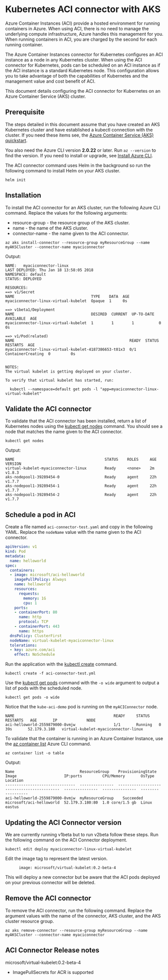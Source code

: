 # Kubernetes ACI connector with AKS

Azure Container Instances (ACI) provide a hosted environment for running containers in Azure. When using ACI, there is no need to manage the underlying compute infrastructure, Azure handles this management for you. When running containers in ACI, you are charged by the second for each running container.

The Azure Container Instances connector for Kubernetes configures an ACI instance as a node in any Kubernetes cluster. When using the ACI connector for Kubernetes, pods can be scheduled on an ACI instance as if the ACI instance is a standard Kubernetes node. This configuration allows you to take advantage of both the capabilities of Kubernetes and the management value and cost benefit of ACI.

This document details configuring the ACI connector for Kubernetes on an Azure Container Service (AKS) cluster.

## Prerequisite

The steps detailed in this document assume that you have created an AKS Kubernetes cluster and have established a kubectl connection with the cluster. If you need these items see, the [Azure Container Service (AKS) quickstart][aks-quick-start].

You also need the Azure CLI version **2.0.22** or later. Run `az --version` to find the version. If you need to install or upgrade, see [Install Azure CLI](/cli/azure/install-azure-cli). 

The ACI connector command uses Helm in the background so run the following command to install Helm on your AKS cluster.

```azurecli-interactive
helm init
```

## Installation

To install the ACI connector for an AKS cluster, run the following  Azure CLI command. Replace the values for the following arguments:

- resource-group - the resource group of the AKS cluster.
- name - the name of the AKS cluster.
- connector-name - the name given to the ACI connector.

```azurecli-interactive
az aks install-connector --resource-group myResourceGroup --name myAKSCluster --connector-name myaciconnector
```

Output:

```
NAME:   myaciconnector-linux
LAST DEPLOYED: Thu Jan 18 13:58:05 2018
NAMESPACE: default
STATUS: DEPLOYED

RESOURCES:
==> v1/Secret
NAME                                  TYPE    DATA  AGE
myaciconnector-linux-virtual-kubelet  Opaque  1     0s

==> v1beta1/Deployment
NAME                                  DESIRED  CURRENT  UP-TO-DATE  AVAILABLE  AGE
myaciconnector-linux-virtual-kubelet  1        1        1           0          0s

==> v1/Pod(related)
NAME                                                   READY  STATUS             RESTARTS  AGE
myaciconnector-linux-virtual-kubelet-4187386653-t01x3  0/1    ContainerCreating  0         0s


NOTES:
The virtual kubelet is getting deployed on your cluster.

To verify that virtual kubelet has started, run:

  kubectl --namespace=default get pods -l "app=myaciconnector-linux-virtual-kubelet"

```

## Validate the ACI connector

To validate that the ACI connector has been installed, return a list of Kubernetes nodes using the [kubectl get nodes][kubectl-get] command. You should see a node that matches the name given to the ACI connector.

```azurecli-interactive
kubectl get nodes
```

Output:

```console
NAME                                        STATUS    ROLES     AGE       VERSION
virtual-kubelet-myaciconnector-linux        Ready     <none>    2m        v1.8.3
aks-nodepool1-39289454-0                    Ready     agent     22h       v1.7.7
aks-nodepool1-39289454-1                    Ready     agent     22h       v1.7.7
aks-nodepool1-39289454-2                    Ready     agent     22h       v1.7.7
```

## Schedule a pod in ACI

Create a file named `aci-connector-test.yaml` and copy in the following YAML. Replace the `nodeName` value with the name given to the ACI connector.

```yaml
apiVersion: v1
kind: Pod
metadata:
  name: helloworld
spec:
  containers:
  - image: microsoft/aci-helloworld
    imagePullPolicy: Always
    name: helloworld
    resources:
      requests:
        memory: 1G
        cpu: 1
    ports:
    - containerPort: 80
      name: http
      protocol: TCP
    - containerPort: 443
      name: https
  dnsPolicy: ClusterFirst
  nodeName: virtual-kubelet-myaciconnector-linux
  tolerations:
  - key: azure.com/aci
    effect: NoSchedule

```

Run the application with the [kubectl create][kubectl-create] command.

```azurecli-interactive
kubectl create -f aci-connector-test.yml
```

Use the [kubectl get pods][kubectl-get] command with the `-o wide` argument to output a list of pods with the scheduled node.

```azurecli-interactive
kubectl get pods -o wide
```

Notice that the `kube-aci-demo` pod is running on the `myACIConnector` node.

```console
NAME                                            READY     STATUS    RESTARTS   AGE       IP             NODE
aci-helloworld-2559879000-8vmjw                 1/1       Running   0          39s       52.179.3.180   virtual-kubelet-myaciconnector-linux

```

To validate that the container is running in an Azure Container Instance, use the [az container list][az-container-list] Azure CLI command.

```azurecli-interactive
az container list -o table
```

Output:

```console
Name                             ResourceGroup    ProvisioningState    Image                     IP:ports         CPU/Memory       OsType    Location
-------------------------------  ---------------  -------------------  ------------------------  ---------------  ---------------  --------  ----------
aci-helloworld-2559879000-8vmjw  myResourceGroup    Succeeded            microsoft/aci-helloworld  52.179.3.180:80  1.0 core/1.5 gb  Linux     eastus
```
## Updating the ACI Connector version
We are currently running v1beta but to run v2beta follow these steps.
Run the following command on the ACI Connector deployment.

``` kubectl edit deploy myaciconnector-linux-virtual-kubelet ```


Edit the image tag to represent the latest version. 
 ```
       image: microsoft/virtual-kubelet:0.2-beta-4
```
This will deploy a new connector but be aware that the ACI pods deployed on your previous connector will be deleted. 

## Remove the ACI connector

To remove the ACI connector, run the following command. Replace the argument values with the name of the connector, AKS cluster, and the AKS cluster resource group.

```azurecli-interactive
az aks remove-connector --resource-group myResourceGroup --name myAKSCluster --connector-name myaciconnector
```
## ACI Connector Release notes 
microsoft/virtual-kubelet:0.2-beta-4 
- ImagePullSecrets for ACR is supported


<!-- LINKS -->
[aks-quick-start]: https://docs.microsoft.com/en-us/azure/aks/kubernetes-walkthrough
[kubectl-create]: https://kubernetes.io/docs/user-guide/kubectl/v1.6/#create
[kubectl-get]: https://kubernetes.io/docs/user-guide/kubectl/v1.8/#get
[az-container-list]: https://docs.microsoft.com/en-us/cli/azure/aks?view=azure-cli-latest#az_aks_list
